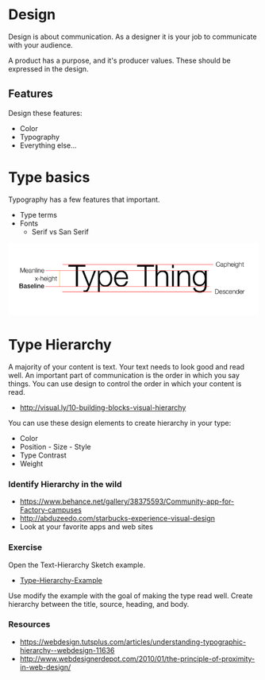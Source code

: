 # Design

Design is about communication. As a designer it is your job to communicate
with your audience.

A product has a purpose, and it's producer values. These should be expressed
in the design.

## Features

Design these features:

- Color
- Typography
- Everything else...

# Type basics

Typography has a few features that important.

- Type terms
- Fonts
  - Serif vs San Serif


![Type-Terms](/Notes/Type-Terms.png)



# Type Hierarchy

A majority of your content is text. Your text needs to look good and read well.
An important part of communication is the order in which you say things. You
can use design to control the order in which your content is read.

- http://visual.ly/10-building-blocks-visual-hierarchy

You can use these design elements to create hierarchy in your type:

- Color
- Position
- Size
- Style
- Type Contrast
- Weight

### Identify Hierarchy in the wild

- https://www.behance.net/gallery/38375593/Community-app-for-Factory-campuses
- http://abduzeedo.com/starbucks-experience-visual-design
- Look at your favorite apps and web sites

### Exercise

Open the Text-Hierarchy Sketch example.  

- [Type-Hierarchy-Example](./exercise/)

Use modify the example with the goal of making the type read well. Create
hierarchy between the title, source, heading, and body.

### Resources

- https://webdesign.tutsplus.com/articles/understanding-typographic-hierarchy--webdesign-11636
- http://www.webdesignerdepot.com/2010/01/the-principle-of-proximity-in-web-design/
